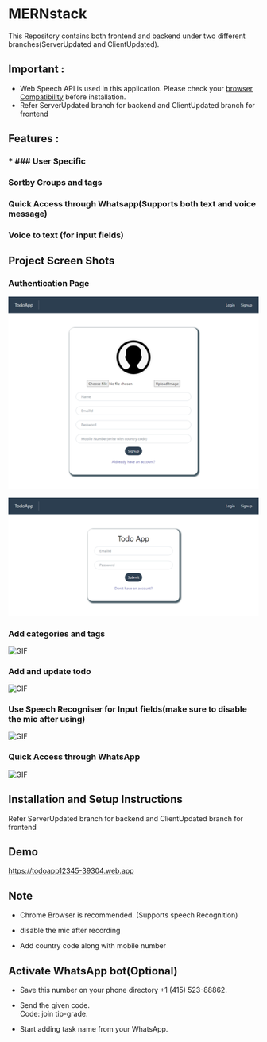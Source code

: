 # MERNstack

This Repository contains both frontend and backend under two different branches(ServerUpdated and ClientUpdated).

## Important : 
 
 * Web Speech API is used in this application. Please check your [browser Compatibility](https://developer.mozilla.org/en-US/docs/Web/API/SpeechRecognition/error_event#browser_compatibility) before installation. 
 * Refer ServerUpdated branch for backend and ClientUpdated branch for frontend

## Features :

###  * ### User Specific
###  Sortby Groups and tags
###  Quick Access through Whatsapp(Supports both text and voice message)
###  Voice to text (for input fields)

## Project Screen Shots 

### Authentication Page

![Screenshot](SignupPage.png)

![Screenshot](LoginPage.png)

### Add categories and tags

![GIF](http://g.recordit.co/oThO1yMdqv.gif)

### Add and update todo

![GIF](http://g.recordit.co/TICTprdBkV.gif)

### Use Speech Recogniser for Input fields(make sure to disable the mic after using)

![GIF](http://g.recordit.co/P1pmHypD1R.gif)

### Quick Access through WhatsApp

![GIF](http://g.recordit.co/9tdBQf0RaD.gif)


## Installation and Setup Instructions

Refer ServerUpdated branch for backend and ClientUpdated branch for frontend

## Demo

https://todoapp12345-39304.web.app

## Note

* Chrome Browser is recommended. (Supports speech Recognition)<br/>

* disable the mic after recording<br/>

* Add country code along with mobile number<br/>

## Activate WhatsApp bot(Optional)

* Save this number on your phone directory +1 (415) 523-88862. <br/>

* Send the given code.<br/>
      Code: join tip-grade.<br/>
      
* Start adding task name from your WhatsApp.<br/>


